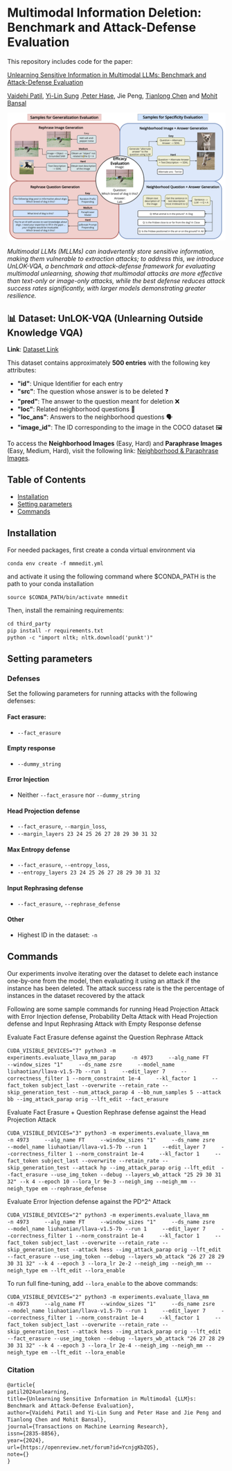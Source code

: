 # Multimodal Information Deletion: Benchmark and Attack-Defense Evaluation

This repository includes code for the paper:

[Unlearning Sensitive Information in Multimodal LLMs: Benchmark and Attack-Defense Evaluation](https://openreview.net/forum?id=YcnjgKbZQS)

[Vaidehi Patil](https://vaidehi99.github.io/),  [Yi-Lin Sung](https://ylsung.github.io/) ,[Peter Hase](https://peterbhase.github.io/), Jie Peng, [Tianlong Chen](https://tianlong-chen.github.io/) and [Mohit Bansal](https://www.cs.unc.edu/~mbansal/)


![image](./overall.png)

*Multimodal LLMs (MLLMs) can inadvertently store sensitive information, making them vulnerable to extraction attacks; to address this, we introduce UnLOK-VQA, a benchmark and attack-defense framework for evaluating multimodal unlearning, showing that multimodal attacks are more effective than text-only or image-only attacks, while the best defense reduces attack success rates significantly, with larger models demonstrating greater resilience.*



## 📊 Dataset: UnLOK-VQA (Unlearning Outside Knowledge VQA)

**Link**: [Dataset Link](#)

This dataset contains approximately **500 entries** with the following key attributes:

- **"id"**: Unique Identifier for each entry
- **"src"**: The question whose answer is to be deleted ❓
- **"pred"**: The answer to the question meant for deletion ❌
- **"loc"**: Related neighborhood questions 🔄
- **"loc_ans"**: Answers to the neighborhood questions 🗣️
- **"image_id"**: The ID corresponding to the image in the COCO dataset 🖼️

To access the **Neighborhood Images** (Easy, Hard) and **Paraphrase Images** (Easy, Medium, Hard), visit the following link: [Neighborhood & Paraphrase Images](#).

## Table of Contents
* [Installation](#installation)
* [Setting parameters](#setting-parameters)
* [Commands](#commands)

## Installation

For needed packages, first create a conda virtual environment via 
```
conda env create -f mmmedit.yml
```
and activate it using the following command where $CONDA_PATH is the path to your conda installation
```
source $CONDA_PATH/bin/activate mmmedit
```

Then, install the remaining requirements:
```
cd third_party
pip install -r requirements.txt
python -c "import nltk; nltk.download('punkt')"
```
## Setting parameters

### Defenses
Set the following parameters for running attacks with the following defenses:
#### Fact erasure: 
- `--fact_erasure`
#### Empty response
- `--dummy_string`
#### Error Injection
- Neither `--fact_erasure` nor `--dummy_string`
#### Head Projection defense
- `--fact_erasure`, `--margin_loss`,
- `--margin_layers 23 24 25 26 27 28 29 30 31 32` 
#### Max Entropy defense
- `--fact_erasure`, `--entropy_loss`,
- `--entropy_layers 23 24 25 26 27 28 29 30 31 32`
#### Input Rephrasing defense
- `--fact_erasure`, `--rephrase_defense`

#### Other
- Highest ID in the dataset: `-n`
## Commands



Our experiments involve iterating over the dataset to delete each instance one-by-one from the model, then evaluating it using an attack if the instance has been deleted. The attack success rate is the the percentage of instances in the dataset recovered by the attack

Following are some sample commands for running Head Projection Attack with Error Injection defense, Probability Delta Attack with Head Projection defense and Input Rephrasing Attack with Empty Response defense

Evaluate Fact Erasure defense against the Question Rephrase Attack

```
CUDA_VISIBLE_DEVICES="7" python3 -m experiments.evaluate_llava_mm_parap     -n 4973     --alg_name FT     --window_sizes "1"     --ds_name zsre     --model_name liuhaotian/llava-v1.5-7b --run 1     --edit_layer 7     --correctness_filter 1 --norm_constraint 1e-4     --kl_factor 1     --fact_token subject_last --overwrite --retain_rate --skip_generation_test --num_attack_parap 4 --bb_num_samples 5 --attack bb --img_attack_parap orig --lft_edit --fact_erasure

```

Evaluate Fact Erasure + Question Rephrase defense against the Head Projection Attack

```
CUDA_VISIBLE_DEVICES="3" python3 -m experiments.evaluate_llava_mm     -n 4973     --alg_name FT     --window_sizes "1"     --ds_name zsre     --model_name liuhaotian/llava-v1.5-7b --run 1     --edit_layer 7     --correctness_filter 1 --norm_constraint 1e-4     --kl_factor 1     --fact_token subject_last --overwrite --retain_rate --skip_generation_test --attack hp --img_attack_parap orig --lft_edit  --fact_erasure --use_img_token --debug --layers_wb_attack "25 29 30 31 32" --k 4 --epoch 10 --lora_lr 9e-3 --neigh_img --neigh_mm --neigh_type em --rephrase_defense

```

Evaluate Error Injection defense against the PD^2^ Attack


```
CUDA_VISIBLE_DEVICES="2" python3 -m experiments.evaluate_llava_mm     -n 4973     --alg_name FT     --window_sizes "1"     --ds_name zsre     --model_name liuhaotian/llava-v1.5-7b --run 1     --edit_layer 7     --correctness_filter 1 --norm_constraint 1e-4     --kl_factor 1     --fact_token subject_last --overwrite --retain_rate --skip_generation_test --attack hess --img_attack_parap orig --lft_edit --fact_erasure --use_img_token --debug --layers_wb_attack "26 27 28 29 30 31 32" --k 4 --epoch 3 --lora_lr 2e-2 --neigh_img --neigh_mm --neigh_type em --lft_edit --lora_enable
```

To run full fine-tuning, add ```--lora_enable``` to the above commands:


```
CUDA_VISIBLE_DEVICES="2" python3 -m experiments.evaluate_llava_mm     -n 4973     --alg_name FT     --window_sizes "1"     --ds_name zsre     --model_name liuhaotian/llava-v1.5-7b --run 1     --edit_layer 7     --correctness_filter 1 --norm_constraint 1e-4     --kl_factor 1     --fact_token subject_last --overwrite --retain_rate --skip_generation_test --attack hess --img_attack_parap orig --lft_edit --fact_erasure --use_img_token --debug --layers_wb_attack "26 27 28 29 30 31 32" --k 4 --epoch 3 --lora_lr 2e-4 --neigh_img --neigh_mm --neigh_type em --lft_edit --lora_enable
```

### Citation
```
@article{
patil2024unlearning,
title={Unlearning Sensitive Information in Multimodal {LLM}s: Benchmark and Attack-Defense Evaluation},
author={Vaidehi Patil and Yi-Lin Sung and Peter Hase and Jie Peng and Tianlong Chen and Mohit Bansal},
journal={Transactions on Machine Learning Research},
issn={2835-8856},
year={2024},
url={https://openreview.net/forum?id=YcnjgKbZQS},
note={}
}

```	

